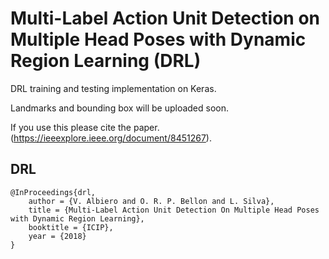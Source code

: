 # Multi-Label Action Unit Detection on Multiple Head Poses with Dynamic Region Learning (DRL)
DRL training and testing implementation on Keras.

Landmarks and bounding box will be uploaded soon.

If you use this please cite the paper.
(https://ieeexplore.ieee.org/document/8451267).

## DRL
```
@InProceedings{drl,
    author = {V. Albiero and O. R. P. Bellon and L. Silva},
    title = {Multi-Label Action Unit Detection On Multiple Head Poses with Dynamic Region Learning},
    booktitle = {ICIP},
    year = {2018}
}
```
